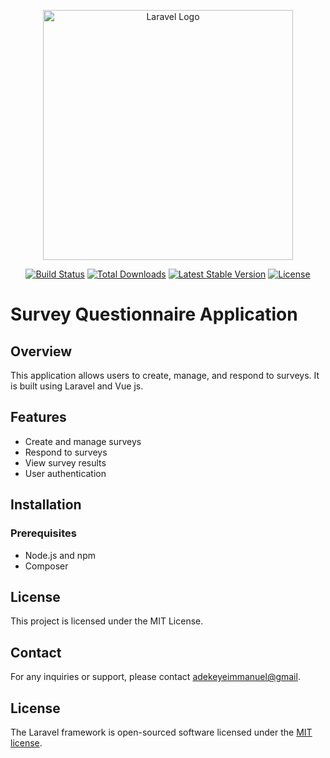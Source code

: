 <p align="center"><a href="https://laravel.com" target="_blank"><img src="https://raw.githubusercontent.com/laravel/art/master/logo-lockup/5%20SVG/2%20CMYK/1%20Full%20Color/laravel-logolockup-cmyk-red.svg" width="400" alt="Laravel Logo"></a></p>

<p align="center">
<a href="https://github.com/laravel/framework/actions"><img src="https://github.com/laravel/framework/workflows/tests/badge.svg" alt="Build Status"></a>
<a href="https://packagist.org/packages/laravel/framework"><img src="https://img.shields.io/packagist/dt/laravel/framework" alt="Total Downloads"></a>
<a href="https://packagist.org/packages/laravel/framework"><img src="https://img.shields.io/packagist/v/laravel/framework" alt="Latest Stable Version"></a>
<a href="https://packagist.org/packages/laravel/framework"><img src="https://img.shields.io/packagist/l/laravel/framework" alt="License"></a>
</p>

# Survey Questionnaire Application

## Overview

This application allows users to create, manage, and respond to surveys. It is built using Laravel and Vue js.

## Features

-   Create and manage surveys
-   Respond to surveys
-   View survey results
-   User authentication

## Installation

### Prerequisites

-   Node.js and npm
-   Composer

## License

This project is licensed under the MIT License.

## Contact

For any inquiries or support, please contact [adekeyeimmanuel@gmail](mailto:adekeyeimmanuel@gmail.com).

## License

The Laravel framework is open-sourced software licensed under the [MIT license](https://opensource.org/licenses/MIT).
